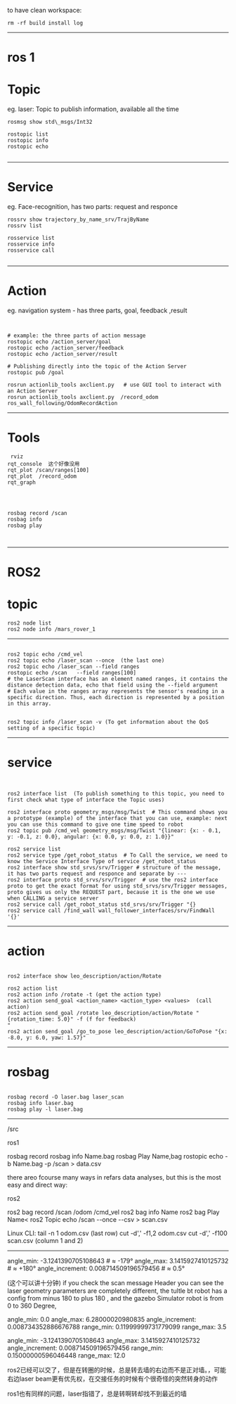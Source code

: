 to have clean workspace: 
```
rm -rf build install log
```

---

# ros 1

# Topic
eg. laser: Topic to publish information, available all the time

```
rosmsg show std\_msgs/Int32

rostopic list
rostopic info
rostopic echo


```


---

# Service
eg. Face-recognition, has two parts: request and responce



```
rossrv show trajectory_by_name_srv/TrajByName
rossrv list 

rosservice list 
rosservice info 
rosservice call 


```





---


# Action
eg. navigation system - has three parts, goal, feedback ,result


```


# example: the three parts of action message
rostopic echo /action_server/goal   
rostopic echo /action_server/feedback
rostopic echo /action_server/result

# Publishing directly into the topic of the Action Server
rostopic pub /goal

rosrun actionlib_tools axclient.py   # use GUI tool to interact with an Action Server
rosrun actionlib_tools axclient.py  /record_odom  ros_wall_following/OdomRecordAction

```


---

# Tools


```
 rviz 
rqt_console  这个好像没用
rqt_plot /scan/ranges[100]
rqt_plot  /record_odom
rqt_graph




rosbag record /scan 
rosbag info    
rosbag play   



```


---

# ROS2

# topic

```
ros2 node list 
ros2 node info /mars_rover_1
```

---

```

ros2 topic echo /cmd_vel
ros2 topic echo /laser_scan --once  (the last one)
ros2 topic echo /laser_scan --field ranges
rostopic echo /scan   --field ranges[100]
# the LaserScan interface has an element named ranges, it contains the distance detection data, echo that field using the --field argument
# Each value in the ranges array represents the sensor's reading in a specific direction. Thus, each direction is represented by a position in this array.


ros2 topic info /laser_scan -v (To get information about the QoS setting of a specific topic)
```

---
# service
```


ros2 interface list  (To publish something to this topic, you need to first check what type of interface the Topic uses)

ros2 interface proto geometry_msgs/msg/Twist  # This command shows you a prototype (example) of the interface that you can use, example: next you can use this command to give one time speed to robot
ros2 topic pub /cmd_vel geometry_msgs/msg/Twist "{linear: {x: - 0.1, y: -0.1, z: 0.0}, angular: {x: 0.0, y: 0.0, z: 1.0}}"  

ros2 service list
ros2 service type /get_robot_status  # To Call the service, we need to know the Service Interface Type of service /get_robot_status
ros2 interface show std_srvs/srv/Trigger # structure of the message, it has two parts request and responce and separate by ---
ros2 interface proto std_srvs/srv/Trigger  # use the ros2 interface proto to get the exact format for using std_srvs/srv/Trigger messages, proto gives us only the REQUEST part, because it is the one we use when CALLING a service server
ros2 service call /get_robot_status std_srvs/srv/Trigger "{}
ros2 service call /find_wall wall_follower_interfaces/srv/FindWall '{}'

```

---

# action

```

ros2 interface show leo_description/action/Rotate

ros2 action list
ros2 action info /rotate -t (get the action type)
ros2 action send_goal <action_name> <action_type> <values>  (call action)
ros2 action send_goal /rotate leo_description/action/Rotate "{rotation_time: 5.0}" -f (f for feedback)
"
ros2 action send_goal /go_to_pose leo_description/action/GoToPose "{x: -8.0, y: 6.0, yaw: 1.57}"
```



---

# rosbag

```

rosbag record -O laser.bag laser_scan
rosbag info laser.bag
rosbag play -l laser.bag
```



---


/src

ros1 

rosbag record
rosbag info Name.bag
rosbag Play Name,bag
rostopic echo -b Name.bag -p /scan > data.csv





there areo fcourse many ways in refars data analyses, but this is the most easy and direct way:

ros2

ros2 bag record /scan /odom /cmd_vel
ros2 bag info Name
ros2 bag Play Name<
ros2 Topic echo /scan --once  --csv > scan.csv

Linux CLI:
tail -n 1 odom.csv (last row)
cut -d',' -f1,2 odom.csv cut -d',' -f100 scan.csv (column 1 and 2)

---
angle_min: -3.1241390705108643  # ≈ -179°
angle_max: 3.1415927410125732   # ≈ +180° 
angle_increment: 0.008714509196579456  # ≈ 0.5°





(这个可以讲十分钟)
if you check the scan message Header you can see the laser geometry parameters are completely different, the tultle bt robot has a config from minus 180 to plus 180 , and the gazebo Simulator robot is from 0 to 360 Degree, 


angle_min: 0.0
angle_max: 6.28000020980835
angle_increment: 0.008734352886676788
range_min: 0.11999999731779099
range_max: 3.5


angle_min: -3.1241390705108643
angle_max: 3.1415927410125732
angle_increment: 0.008714509196579456
range_min: 0.15000000596046448
range_max: 12.0




ros2已经可以交了，但是在转圈的时候，总是转去墙的右边而不是正对墙。，可能右边laser beam更有优先权，在交接任务的时候有个很奇怪的突然转身的动作

ros1也有同样的问题，laser指错了，总是转啊转却找不到最近的墙





